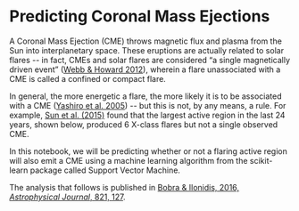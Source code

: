 Predicting Coronal Mass Ejections
=================================

A Coronal Mass Ejection (CME) throws magnetic flux and plasma from the Sun into interplanetary space. These eruptions are actually related to solar flares -- in fact, CMEs and solar flares are considered “a single magnetically driven event” ([Webb & Howard 2012](http://adsabs.harvard.edu/abs/2012LRSP....9....3W)), wherein a flare unassociated with a CME is called a confined or compact flare. <br>

In general, the more energetic a flare, the more likely it is to be associated with a CME ([Yashiro et al. 2005](http://adsabs.harvard.edu/abs/2005JGRA..11012S05Y)) -- but this is not, by any means, a rule. For example, [Sun et al. (2015)](http://adsabs.harvard.edu/abs/2015ApJ...804L..28S) found that the largest active region in the last 24 years, shown below, produced 6 X-class flares but not a single observed CME.<br>

In this notebook, we will be predicting whether or not a flaring active region will also emit a CME using a machine learning algorithm from the scikit-learn package called Support Vector Machine.

The analysis that follows is published in [Bobra & Ilonidis, 2016, <i> Astrophysical Journal</i>, 821, 127](http://adsabs.harvard.edu/abs/2016ApJ...821..127B).
